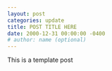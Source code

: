 ```yaml
---
layout: post
categories: update
title: POST TITLE HERE
date: 2000-12-31 00:00:00 -0400
# author: name (optional)
---
```

This is a template post